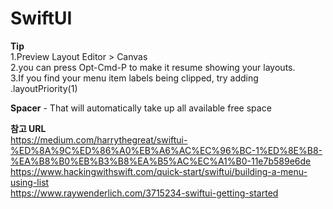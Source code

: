 # SwiftUI
<B>Tip</B></br> 
1.Preview Layout Editor > Canvas</br> 
2.you can press Opt-Cmd-P to make it resume showing your layouts.</br> 
3.If you find your menu item labels being clipped, try adding .layoutPriority(1)

<B>Spacer</B> - That will automatically take up all available free space

<B>참고 URL</B></br>
https://medium.com/harrythegreat/swiftui-%ED%8A%9C%ED%86%A0%EB%A6%AC%EC%96%BC-1%ED%8E%B8-%EA%B8%B0%EB%B3%B8%EA%B5%AC%EC%A1%B0-11e7b589e6de</br>
https://www.hackingwithswift.com/quick-start/swiftui/building-a-menu-using-list</br>
https://www.raywenderlich.com/3715234-swiftui-getting-started</br>

